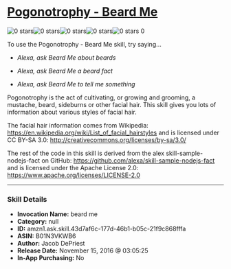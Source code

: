 # [Pogonotrophy - Beard Me](http://alexa.amazon.com/#skills/amzn1.ask.skill.43d7af6c-177d-46b1-b05c-21f9c868fffa)
![0 stars](../../images/ic_star_border_black_18dp_1x.png)![0 stars](../../images/ic_star_border_black_18dp_1x.png)![0 stars](../../images/ic_star_border_black_18dp_1x.png)![0 stars](../../images/ic_star_border_black_18dp_1x.png)![0 stars](../../images/ic_star_border_black_18dp_1x.png) 0

To use the Pogonotrophy - Beard Me skill, try saying...

* *Alexa, ask Beard Me about beards*

* *Alexa, ask Beard Me a beard fact*

* *Alexa, ask Beard Me to tell me something*

Pogonotrophy is the act of cultivating, or growing and grooming, a mustache, beard, sideburns or other facial hair. This skill gives you lots of information about various styles of facial hair.

The facial hair information comes from Wikipedia: https://en.wikipedia.org/wiki/List_of_facial_hairstyles and is licensed under CC BY-SA 3.0: http://creativecommons.org/licenses/by-sa/3.0/

The rest of the code in this skill is derived from the alex skill-sample-nodejs-fact on GitHub: https://github.com/alexa/skill-sample-nodejs-fact and is licensed under the Apache License 2.0: https://www.apache.org/licenses/LICENSE-2.0

***

### Skill Details

* **Invocation Name:** beard me
* **Category:** null
* **ID:** amzn1.ask.skill.43d7af6c-177d-46b1-b05c-21f9c868fffa
* **ASIN:** B01N3VKWB6
* **Author:** Jacob DePriest
* **Release Date:** November 15, 2016 @ 03:05:25
* **In-App Purchasing:** No
